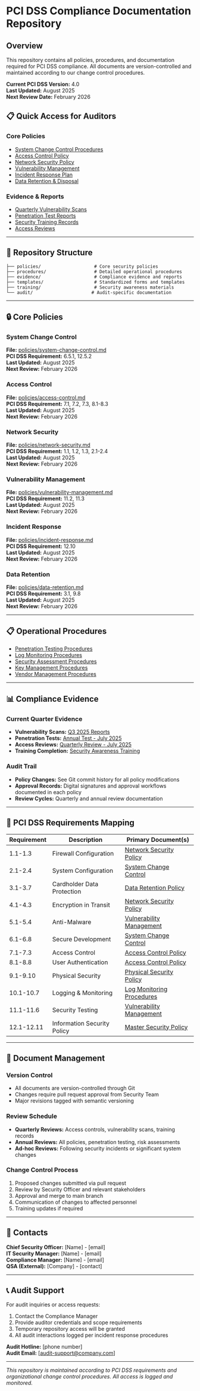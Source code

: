 # PCI DSS Compliance Documentation Repository

## Overview
This repository contains all policies, procedures, and documentation required for PCI DSS compliance. All documents are version-controlled and maintained according to our change control procedures.

**Current PCI DSS Version:** 4.0  
**Last Updated:** August 2025  
**Next Review Date:** February 2026  

## 📋 Quick Access for Auditors

### Core Policies
- [System Change Control Procedures](#system-change-control)
- [Access Control Policy](#access-control)
- [Network Security Policy](#network-security)
- [Vulnerability Management](#vulnerability-management)
- [Incident Response Plan](#incident-response)
- [Data Retention & Disposal](#data-retention)

### Evidence & Reports
- [Quarterly Vulnerability Scans](./evidence/vulnerability-scans/)
- [Penetration Test Reports](./evidence/penetration-tests/)
- [Security Training Records](./evidence/training-records/)
- [Access Reviews](./evidence/access-reviews/)

---

## 📁 Repository Structure

```
├── policies/                    # Core security policies
├── procedures/                  # Detailed operational procedures  
├── evidence/                    # Compliance evidence and reports
├── templates/                   # Standardized forms and templates
├── training/                    # Security awareness materials
└── audit/                      # Audit-specific documentation
```

---

## 🔒 Core Policies

### System Change Control
**File:** [policies/system-change-control.md](./policies/system-change-control.md)  
**PCI DSS Requirement:** 6.5.1, 12.5.2  
**Last Updated:** August 2025  
**Next Review:** February 2026

### Access Control  
**File:** [policies/access-control.md](./policies/access-control.md)  
**PCI DSS Requirement:** 7.1, 7.2, 7.3, 8.1-8.3  
**Last Updated:** August 2025  
**Next Review:** February 2026

### Network Security
**File:** [policies/network-security.md](./policies/network-security.md)  
**PCI DSS Requirement:** 1.1, 1.2, 1.3, 2.1-2.4  
**Last Updated:** August 2025  
**Next Review:** February 2026

### Vulnerability Management
**File:** [policies/vulnerability-management.md](./policies/vulnerability-management.md)  
**PCI DSS Requirement:** 11.2, 11.3  
**Last Updated:** August 2025  
**Next Review:** February 2026

### Incident Response
**File:** [policies/incident-response.md](./policies/incident-response.md)  
**PCI DSS Requirement:** 12.10  
**Last Updated:** August 2025  
**Next Review:** February 2026

### Data Retention
**File:** [policies/data-retention.md](./policies/data-retention.md)  
**PCI DSS Requirement:** 3.1, 9.8  
**Last Updated:** August 2025  
**Next Review:** February 2026

---

## 📋 Operational Procedures

- [Penetration Testing Procedures](./procedures/penetration-testing.md)
- [Log Monitoring Procedures](./procedures/log-monitoring.md) 
- [Security Assessment Procedures](./procedures/security-assessments.md)
- [Key Management Procedures](./procedures/key-management.md)
- [Vendor Management Procedures](./procedures/vendor-management.md)

---

## 📊 Compliance Evidence

### Current Quarter Evidence
- **Vulnerability Scans:** [Q3 2025 Reports](./evidence/vulnerability-scans/2025-q3/)
- **Penetration Tests:** [Annual Test - July 2025](./evidence/penetration-tests/2025-annual/)
- **Access Reviews:** [Quarterly Review - July 2025](./evidence/access-reviews/2025-q3/)
- **Training Completion:** [Security Awareness Training](./evidence/training-records/2025/)

### Audit Trail
- **Policy Changes:** See Git commit history for all policy modifications
- **Approval Records:** Digital signatures and approval workflows documented in each policy
- **Review Cycles:** Quarterly and annual review documentation

---

## 🎯 PCI DSS Requirements Mapping

| Requirement | Description | Primary Document(s) |
|-------------|-------------|-------------------|
| 1.1-1.3 | Firewall Configuration | [Network Security Policy](./policies/network-security.md) |
| 2.1-2.4 | System Configuration | [System Change Control](./policies/system-change-control.md) |
| 3.1-3.7 | Cardholder Data Protection | [Data Retention Policy](./policies/data-retention.md) |
| 4.1-4.3 | Encryption in Transit | [Network Security Policy](./policies/network-security.md) |
| 5.1-5.4 | Anti-Malware | [Vulnerability Management](./policies/vulnerability-management.md) |
| 6.1-6.8 | Secure Development | [System Change Control](./policies/system-change-control.md) |
| 7.1-7.3 | Access Control | [Access Control Policy](./policies/access-control.md) |
| 8.1-8.8 | User Authentication | [Access Control Policy](./policies/access-control.md) |
| 9.1-9.10 | Physical Security | [Physical Security Policy](./policies/physical-security.md) |
| 10.1-10.7 | Logging & Monitoring | [Log Monitoring Procedures](./procedures/log-monitoring.md) |
| 11.1-11.6 | Security Testing | [Vulnerability Management](./policies/vulnerability-management.md) |
| 12.1-12.11 | Information Security Policy | [Master Security Policy](./policies/master-security-policy.md) |

---

## 🔄 Document Management

### Version Control
- All documents are version-controlled through Git
- Changes require pull request approval from Security Team
- Major revisions tagged with semantic versioning

### Review Schedule
- **Quarterly Reviews:** Access controls, vulnerability scans, training records
- **Annual Reviews:** All policies, penetration testing, risk assessments
- **Ad-hoc Reviews:** Following security incidents or significant system changes

### Change Control Process
1. Proposed changes submitted via pull request
2. Review by Security Officer and relevant stakeholders  
3. Approval and merge to main branch
4. Communication of changes to affected personnel
5. Training updates if required

---

## 👥 Contacts

**Chief Security Officer:** [Name] - [email]  
**IT Security Manager:** [Name] - [email]  
**Compliance Manager:** [Name] - [email]  
**QSA (External):** [Company] - [contact]

---

## 📞 Audit Support

For audit inquiries or access requests:
1. Contact the Compliance Manager
2. Provide auditor credentials and scope requirements
3. Temporary repository access will be granted
4. All audit interactions logged per incident response procedures

**Audit Hotline:** [phone number]  
**Audit Email:** [audit-support@company.com]

---

*This repository is maintained according to PCI DSS requirements and organizational change control procedures. All access is logged and monitored.*